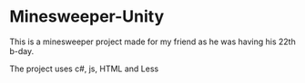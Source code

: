 # Minesweeper-Unity

This is a minesweeper project made for my friend as he was having his 22th b-day.

The project uses c#, js, HTML and Less
